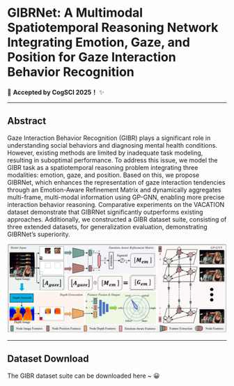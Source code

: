 # GIBRNet: A Multimodal Spatiotemporal Reasoning Network Integrating Emotion, Gaze, and Position for Gaze Interaction Behavior Recognition

🚩 **Accepted by CogSCI 2025！** ✨

---

## Abstract

Gaze Interaction Behavior Recognition (GIBR) plays a significant role in understanding social behaviors and diagnosing mental health conditions. However, existing methods are limited by inadequate task modeling, resulting in suboptimal performance. To address this issue, we model the GIBR task as a spatiotemporal reasoning problem integrating three modalities: emotion, gaze, and position. Based on this, we propose GIBRNet, which enhances the representation of gaze interaction tendencies through an Emotion-Aware Refinement Matrix and dynamically aggregates multi-frame, multi-modal information using GP-GNN, enabling more precise interaction behavior reasoning. Comparative experiments on the VACATION dataset demonstrate that GIBRNet significantly outperforms existing approaches. Additionally, we constructed a GIBR dataset suite, consisting of three extended datasets, for generalization evaluation, demonstrating GIBRNet’s superiority. 

![image-20250527223643349](md_images/README/image-20250527223643349.png)

---

## Dataset Download

The GIBR dataset suite can be downloaded here ~ 😀

